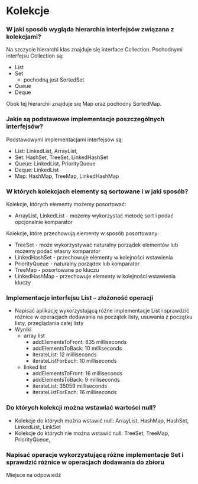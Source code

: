 # Kolekcje

### W jaki sposób wygląda hierarchia interfejsów związana z kolekcjami?

Na szczycie hierarchi klas znajduje się interface Collection. Pochodnymi interfejsu Collection są:
* List
* Set 
    * pochodną jest SortedSet
* Queue
* Deque

Obok tej hierarchii znajduje się Map oraz pochodny SortedMap.

### Jakie są podstawowe implementacje poszczególnych interfejsów?

Podstawowymi implementacjami interfejsów są:
* List: LinkedList, ArrayList, 
* Set: HashSet, TreeSet, LinkedHashSet
* Queue: LinkedList, PriorityQueue
* Deque: LinkedList
* Map: HashMap, TreeMap, LinkedHashMap

### W których kolekcjach elementy są sortowane i w jaki sposób?

Kolekcje, których elementy możemy posortować:
* ArrayList, LinkedList - możemy wykorzystać metodę sort i podać opcjonalnie komparator

Kolekcje, które przechowują elementy w sposób posortowany:
* TreeSet - może wykorzystywać naturalny porządek elementów lub możemy podać własny komparator
* LinkedHashSet - przechowuje elementy w kolejności wstawienia
* PriorityQueue - naturalny porządek lub komparator
* TreeMap - posortowane po kluczu
* LinkedHashMap - przechowuje elementy w kolejności wstawienia kluczy

### Implementacje interfejsu List – złożoność operacji

* Napisać aplikację wykorzystującą różne implementacje List i sprawdzić różnice w operacjach dodawania na początek listy, usuwania z początku listy, przeglądania całej listy
* Wyniki
    * array list
        * addElementsToFront: 835 milliseconds
        * addElementsToBack: 10 milliseconds
        * iterateList: 12 milliseconds
        * iterateListForEach: 10 milliseconds
    * linked list
        * addElementsToFront: 16 milliseconds
        * addElementsToBack: 9 milliseconds
        * iterateList: 35059 milliseconds
        * iterateListForEach: 16 milliseconds
        
### Do których kolekcji można wstawiać wartości null?

* Kolekcje do których można wstawić null:
ArrayList, HashMap, HashSet, LinkedList, LinkSet
* Kolekcje do których nie można wstawić null:
TreeSet, TreeMap, PriorityQueue, 

### Napisać operacje wykorzystującą różne implementacje Set i sprawdzić różnice w operacjach dodawania do zbioru

Miejsce na odpowiedź
